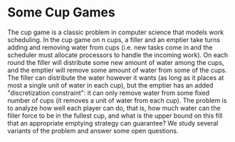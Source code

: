 # Some Cup Games

The cup game is a classic problem in computer science that models work
scheduling.  In the cup game on n cups, a filler and an emptier take turns
adding and removing water from cups (i.e. new tasks come in and the scheduler
must allocate processors to handle the incoming work). On each round the filler
will distribute some new amount of water among the cups, and the emptier will
remove some amount of water from some of the cups. The filler can distribute
the water however it wants (as long as it places at most a single unit of water
in each cup), but the emptier has an added "discretization constraint": it can
only remove water from some fixed number of cups (it removes a unit of water
from each cup). The problem is to analyze how well each player can do, that is,
how much water can the filler force to be in the fullest cup, and what is the
upper bound on this fill that an appropriate emptying strategy can guarantee?
We study several variants of the problem and answer some open questions.

